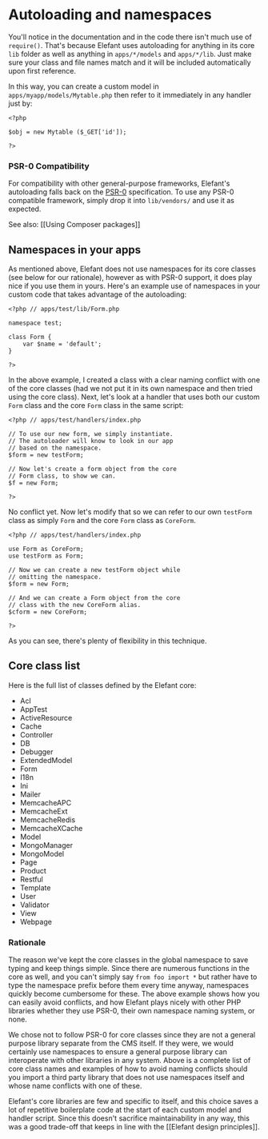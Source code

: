 # Autoloading and namespaces

You'll notice in the documentation and in the code there isn't much use of `require()`. That's because Elefant uses autoloading for anything in its core `lib` folder as well as anything in `apps/*/models` and `apps/*/lib`. Just make sure your class and file names match and it will be included automatically upon first reference.

In this way, you can create a custom model in `apps/myapp/models/Mytable.php` then refer to it immediately in any handler just by:

	<?php
	
	$obj = new Mytable ($_GET['id']);
	
	?>

### PSR-0 Compatibility

For compatibility with other general-purpose frameworks, Elefant's autoloading falls back on the [PSR-0](https://github.com/php-fig/fig-standards/blob/master/accepted/PSR-0.md) specification. To use any PSR-0 compatible framework, simply drop it into `lib/vendors/` and use it as expected.

See also: [[Using Composer packages]]

## Namespaces in your apps

As mentioned above, Elefant does not use namespaces for its core classes (see below for our rationale), however as with PSR-0 support, it does play nice if you use them in yours. Here's an example use of namespaces in your custom code that takes advantage of the autoloading:

	<?php // apps/test/lib/Form.php
	
	namespace test;
	
	class Form {
	    var $name = 'default';
	}
	
	?>

In the above example, I created a class with a clear naming conflict with one of the core classes (had we not put it in its own namespace and then tried using the core class). Next, let's look at a handler that uses both our custom `Form` class and the core `Form` class in the same script:

	<?php // apps/test/handlers/index.php
	
	// To use our new form, we simply instantiate.
	// The autoloader will know to look in our app
	// based on the namespace.
	$form = new testForm;
	
	// Now let's create a form object from the core
	// Form class, to show we can.
	$f = new Form;
	
	?>

No conflict yet. Now let's modify that so we can refer to our own `testForm` class as simply `Form` and the core `Form` class as `CoreForm`.

	<?php // apps/test/handlers/index.php
	
	use Form as CoreForm;
	use testForm as Form;
	
	// Now we can create a new testForm object while
	// omitting the namespace.
	$form = new Form;
	
	// And we can create a Form object from the core
	// class with the new CoreForm alias.
	$cform = new CoreForm;
	
	?>

As you can see, there's plenty of flexibility in this technique.

## Core class list

Here is the full list of classes defined by the Elefant core:

* Acl
* AppTest
* ActiveResource
* Cache
* Controller
* DB
* Debugger
* ExtendedModel
* Form
* I18n
* Ini
* Mailer
* MemcacheAPC
* MemcacheExt
* MemcacheRedis
* MemcacheXCache
* Model
* MongoManager
* MongoModel
* Page
* Product
* Restful
* Template
* User
* Validator
* View
* Webpage

### Rationale

The reason we've kept the core classes in the global namespace to save typing and keep things simple. Since there are numerous functions in the core as well, and you can't simply say `from foo import *` but rather have to type the namespace prefix before them every time anyway, namespaces quickly become cumbersome for these. The above example shows how you can easily avoid conflicts, and how Elefant plays nicely with other PHP libraries whether they use PSR-0, their own namespace naming system, or none.

We chose not to follow PSR-0 for core classes since they are not a general purpose library separate from the CMS itself. If they were, we would certainly use namespaces to ensure a general purpose library can interoperate with other libraries in any system. Above is a complete list of core class names and examples of how to avoid naming conflicts should you import a third party library that does not use namespaces itself and whose name conflicts with one of these.

Elefant's core libraries are few and specific to itself, and this choice saves a lot of repetitive boilerplate code at the start of each custom model and handler script. Since this doesn't sacrifice maintainability in any way, this was a good trade-off that keeps in line with the [[Elefant design principles]].